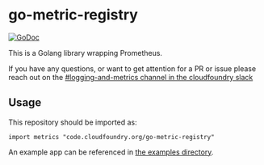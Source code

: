 # go-metric-registry
[![GoDoc][go-doc-badge]][go-doc]

This is a Golang library wrapping Prometheus.

If you have any questions, or want to get attention for a PR or issue please reach out on the [#logging-and-metrics channel in the cloudfoundry slack](https://cloudfoundry.slack.com/archives/CUW93AF3M)

## Usage

This repository should be imported as:

`import metrics "code.cloudfoundry.org/go-metric-registry"`

An example app can be referenced in [the examples directory](https://github.com/cloudfoundry/go-metric-registry/blob/main/examples/main.go).

[go-doc-badge]:             https://godoc.org/code.cloudfoundry.org/go-metric-registry?status.svg
[go-doc]:                   https://godoc.org/code.cloudfoundry.org/go-metric-registry

